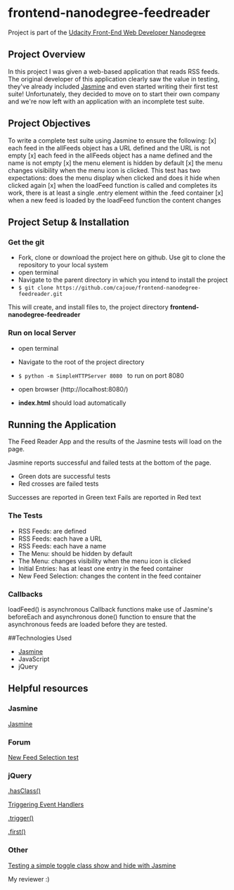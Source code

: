 # frontend-nanodegree-feedreader
Project is part of the [Udacity Front-End Web Developer Nanodegree](https://www.udacity.com/course/front-end-web-developer-nanodegree--nd001)

## Project Overview
In this project I was given a web-based application that reads RSS feeds. The original developer of this application clearly saw the value in testing, they've already included [Jasmine](http://jasmine.github.io/) and even started writing their first test suite! Unfortunately, they decided to move on to start their own company and we're now left with an application with an incomplete test suite. 

## Project Objectives
To write a complete test suite using Jasmine to ensure the following:
[x] each feed in the allFeeds object has a URL defined and the URL is not empty
[x] each feed in the allFeeds object has a name defined and the name is not empty
[x] the menu element is hidden by default 
[x] the menu changes visibility when the menu icon is clicked. This test has two expectations: does the menu display when clicked and does it hide when clicked again
[x] when the loadFeed function is called and completes its work, there is at least a single .entry element within the .feed container 
[x] when a new feed is loaded by the loadFeed function the content changes

## Project Setup & Installation
### Get the git

 - Fork, clone or download the project here on github. Use git to clone
   the repository to your local system 
 - open terminal 
 - Navigate to the parent directory in which you intend to install
   the project
 - `$ git clone https://github.com/cajoue/frontend-nanodegree-feedreader.git`

This will create, and install files to, the project directory **frontend-nanodegree-feedreader** 

### Run on local Server
- open terminal
- Navigate to the root of the project directory 
- `$ python -m SimpleHTTPServer 8080 `
to run on port 8080 

- open browser (http://localhost:8080/)
- **index.html** should load automatically

## Running the Application
The Feed Reader App and the results of the Jasmine tests will load on the page.

Jasmine reports successful and failed tests at the bottom of the page.
- Green dots are successful tests
- Red crosses are failed tests

Successes are reported in Green text
Fails are reported in Red text

### The Tests
- RSS Feeds: are defined
- RSS Feeds: each have a URL
- RSS Feeds: each have a name
- The Menu: should be hidden by default
- The Menu: changes visibility when the menu icon is clicked
- Initial Entries: has at least one entry in the feed container
- New Feed Selection: changes the content in the feed container

### Callbacks
loadFeed() is asynchronous 
Callback functions make use of Jasmine's beforeEach and asynchronous done() function to ensure that the asynchronous feeds are loaded before they are tested.

##Technologies Used
- [Jasmine](http://jasmine.github.io/)
- JavaScript
- jQuery

## Helpful resources
### Jasmine
[Jasmine](http://jasmine.github.io/2.2/introduction.html)

### Forum
[New Feed Selection test](https://discussions.udacity.com/t/new-feed-selection-test/15741)
### jQuery
[.hasClass()](http://api.jquery.com/hasClass/)

[Triggering Event Handlers](https://learn.jquery.com/events/triggering-event-handlers/)

[.trigger()](http://api.jquery.com/trigger/)

[.first()](https://api.jquery.com/first/)

### Other
[Testing a simple toggle class show and hide with Jasmine](https://gist.github.com/davilious/9503539)

My reviewer :)
